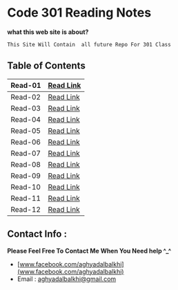 
# Code 301 Reading Notes

**what this web site is about?**
```
This Site Will Contain  all future Repo For 301 Class

```


## Table of Contents

| Read-01       | [Read Link ](https://aghyadalbalkhi-asac.github.io/reading-notes-301/Read-01)  |
|-------------------------|----------------------------------------------------------------------------------------------------|
| Read-02       | [Read Link ](https://aghyadalbalkhi-asac.github.io/reading-notes-301/Read-02)  |
| Read-03       | [Read Link ](https://aghyadalbalkhi-asac.github.io/reading-notes-301/Read-03)  |
| Read-04       | [Read Link ](https://aghyadalbalkhi-asac.github.io/reading-notes-301/Read-04)  |
| Read-05       | [Read Link ](https://aghyadalbalkhi-asac.github.io/reading-notes-301/Read-05)  |
| Read-06       | [Read Link ](https://aghyadalbalkhi-asac.github.io/reading-notes-301/Read-06)  |
| Read-07       | [Read Link ](https://aghyadalbalkhi-asac.github.io/reading-notes-301/Read-07)  |
| Read-08       | [Read Link ](https://aghyadalbalkhi-asac.github.io/reading-notes-301/Read-08)  |
| Read-09       | [Read Link ](https://aghyadalbalkhi-asac.github.io/reading-notes-301/Read-09)  |
| Read-10       | [Read Link ](https://aghyadalbalkhi-asac.github.io/reading-notes-301/Read-10)  |
| Read-11       | [Read Link ](https://aghyadalbalkhi-asac.github.io/reading-notes-301/Read-11)  |
| Read-12       | [Read Link ](https://aghyadalbalkhi-asac.github.io/reading-notes-301/Read-12)  |


## Contact Info : 
**Please Feel Free To Contact Me When You Need help ^_^**
* [www.facebook.com/aghyadalbalkhi](www.facebook.com/aghyadalbalkhi)
* Email : aghyadalbalkhi@gmail.com
